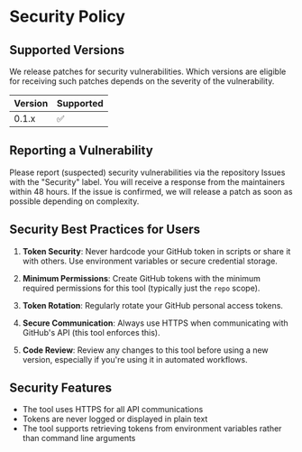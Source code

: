 # Security Policy

## Supported Versions

We release patches for security vulnerabilities. Which versions are eligible for receiving such patches depends on the severity of the vulnerability.

| Version | Supported          |
| ------- | ------------------ |
| 0.1.x   | :white_check_mark: |

## Reporting a Vulnerability

Please report (suspected) security vulnerabilities via the repository Issues with the "Security" label. You will receive a response from the maintainers within 48 hours. If the issue is confirmed, we will release a patch as soon as possible depending on complexity.

## Security Best Practices for Users

1. **Token Security**: Never hardcode your GitHub token in scripts or share it with others. Use environment variables or secure credential storage.

2. **Minimum Permissions**: Create GitHub tokens with the minimum required permissions for this tool (typically just the `repo` scope).

3. **Token Rotation**: Regularly rotate your GitHub personal access tokens.

4. **Secure Communication**: Always use HTTPS when communicating with GitHub's API (this tool enforces this).

5. **Code Review**: Review any changes to this tool before using a new version, especially if you're using it in automated workflows.

## Security Features

- The tool uses HTTPS for all API communications
- Tokens are never logged or displayed in plain text
- The tool supports retrieving tokens from environment variables rather than command line arguments
